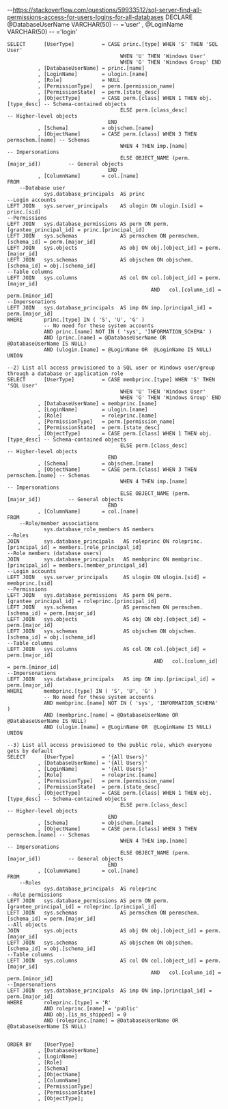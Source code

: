 --https://stackoverflow.com/questions/59933512/sql-server-find-all-permissions-access-for-users-logins-for-all-databases
            DECLARE @DatabaseUserName VARCHAR(50)  -- ='user'
          , @LoginName        VARCHAR(50)  -- ='login'



    SELECT      [UserType]         = CASE princ.[type] WHEN 'S' THEN 'SQL User'
                                         WHEN 'U' THEN 'Windows User'
                                         WHEN 'G' THEN 'Windows Group' END
              , [DatabaseUserName] = princ.[name]
              , [LoginName]        = ulogin.[name]
              , [Role]             = NULL
              , [PermissionType]   = perm.[permission_name]
              , [PermissionState]  = perm.[state_desc]
              , [ObjectType]       = CASE perm.[class] WHEN 1 THEN obj.[type_desc] -- Schema-contained objects
                                         ELSE perm.[class_desc]                    -- Higher-level objects
                                     END
              , [Schema]           = objschem.[name]
              , [ObjectName]       = CASE perm.[class] WHEN 3 THEN permschem.[name] -- Schemas
                                         WHEN 4 THEN imp.[name]                     -- Impersonations
                                         ELSE OBJECT_NAME (perm.[major_id])         -- General objects
                                     END
              , [ColumnName]       = col.[name]
    FROM
        --Database user
                sys.database_principals  AS princ
    --Login accounts
    LEFT JOIN   sys.server_principals    AS ulogin ON ulogin.[sid] = princ.[sid]
    --Permissions
    LEFT JOIN   sys.database_permissions AS perm ON perm.[grantee_principal_id] = princ.[principal_id]
    LEFT JOIN   sys.schemas              AS permschem ON permschem.[schema_id] = perm.[major_id]
    LEFT JOIN   sys.objects              AS obj ON obj.[object_id] = perm.[major_id]
    LEFT JOIN   sys.schemas              AS objschem ON objschem.[schema_id] = obj.[schema_id]
    --Table columns
    LEFT JOIN   sys.columns              AS col ON col.[object_id] = perm.[major_id]
                                                   AND   col.[column_id] = perm.[minor_id]
    --Impersonations
    LEFT JOIN   sys.database_principals  AS imp ON imp.[principal_id] = perm.[major_id]
    WHERE       princ.[type] IN ( 'S', 'U', 'G' )
                -- No need for these system accounts
                AND princ.[name] NOT IN ( 'sys', 'INFORMATION_SCHEMA' )
                AND (princ.[name] = @DatabaseUserName OR  @DatabaseUserName IS NULL)            
                AND (ulogin.[name] = @LoginName OR  @LoginName IS NULL)
    UNION

    --2) List all access provisioned to a SQL user or Windows user/group through a database or application role
    SELECT      [UserType]         = CASE membprinc.[type] WHEN 'S' THEN 'SQL User'
                                         WHEN 'U' THEN 'Windows User'
                                         WHEN 'G' THEN 'Windows Group' END
              , [DatabaseUserName] = membprinc.[name]
              , [LoginName]        = ulogin.[name]
              , [Role]             = roleprinc.[name]
              , [PermissionType]   = perm.[permission_name]
              , [PermissionState]  = perm.[state_desc]
              , [ObjectType]       = CASE perm.[class] WHEN 1 THEN obj.[type_desc] -- Schema-contained objects
                                         ELSE perm.[class_desc]                    -- Higher-level objects
                                     END
              , [Schema]           = objschem.[name]
              , [ObjectName]       = CASE perm.[class] WHEN 3 THEN permschem.[name] -- Schemas
                                         WHEN 4 THEN imp.[name]                     -- Impersonations
                                         ELSE OBJECT_NAME (perm.[major_id])         -- General objects
                                     END
              , [ColumnName]       = col.[name]
    FROM
        --Role/member associations
                sys.database_role_members AS members
    --Roles
    JOIN        sys.database_principals   AS roleprinc ON roleprinc.[principal_id] = members.[role_principal_id]
    --Role members (database users)
    JOIN        sys.database_principals   AS membprinc ON membprinc.[principal_id] = members.[member_principal_id]
    --Login accounts
    LEFT JOIN   sys.server_principals     AS ulogin ON ulogin.[sid] = membprinc.[sid]
    --Permissions
    LEFT JOIN   sys.database_permissions  AS perm ON perm.[grantee_principal_id] = roleprinc.[principal_id]
    LEFT JOIN   sys.schemas               AS permschem ON permschem.[schema_id] = perm.[major_id]
    LEFT JOIN   sys.objects               AS obj ON obj.[object_id] = perm.[major_id]
    LEFT JOIN   sys.schemas               AS objschem ON objschem.[schema_id] = obj.[schema_id]
    --Table columns
    LEFT JOIN   sys.columns               AS col ON col.[object_id] = perm.[major_id]
                                                    AND   col.[column_id] = perm.[minor_id]
    --Impersonations
    LEFT JOIN   sys.database_principals   AS imp ON imp.[principal_id] = perm.[major_id]
    WHERE       membprinc.[type] IN ( 'S', 'U', 'G' )
                -- No need for these system accounts
                AND membprinc.[name] NOT IN ( 'sys', 'INFORMATION_SCHEMA' )
                AND (membprinc.[name] = @DatabaseUserName OR  @DatabaseUserName IS NULL)
                AND (ulogin.[name] = @LoginName OR  @LoginName IS NULL)
    UNION

    --3) List all access provisioned to the public role, which everyone gets by default
    SELECT      [UserType]         = '{All Users}'
              , [DatabaseUserName] = '{All Users}'
              , [LoginName]        = '{All Users}'
              , [Role]             = roleprinc.[name]
              , [PermissionType]   = perm.[permission_name]
              , [PermissionState]  = perm.[state_desc]
              , [ObjectType]       = CASE perm.[class] WHEN 1 THEN obj.[type_desc] -- Schema-contained objects
                                         ELSE perm.[class_desc]                    -- Higher-level objects
                                     END
              , [Schema]           = objschem.[name]
              , [ObjectName]       = CASE perm.[class] WHEN 3 THEN permschem.[name] -- Schemas
                                         WHEN 4 THEN imp.[name]                     -- Impersonations
                                         ELSE OBJECT_NAME (perm.[major_id])         -- General objects
                                     END
              , [ColumnName]       = col.[name]
    FROM
        --Roles
                sys.database_principals  AS roleprinc
    --Role permissions
    LEFT JOIN   sys.database_permissions AS perm ON perm.[grantee_principal_id] = roleprinc.[principal_id]
    LEFT JOIN   sys.schemas              AS permschem ON permschem.[schema_id] = perm.[major_id]
    --All objects
    JOIN        sys.objects              AS obj ON obj.[object_id] = perm.[major_id]
    LEFT JOIN   sys.schemas              AS objschem ON objschem.[schema_id] = obj.[schema_id]
    --Table columns
    LEFT JOIN   sys.columns              AS col ON col.[object_id] = perm.[major_id]
                                                   AND   col.[column_id] = perm.[minor_id]
    --Impersonations
    LEFT JOIN   sys.database_principals  AS imp ON imp.[principal_id] = perm.[major_id]
    WHERE       roleprinc.[type] = 'R'
                AND roleprinc.[name] = 'public'
                AND obj.[is_ms_shipped] = 0
                AND (roleprinc.[name] = @DatabaseUserName OR  @DatabaseUserName IS NULL)


    ORDER BY    [UserType]
              , [DatabaseUserName]
              , [LoginName]
              , [Role]
              , [Schema]
              , [ObjectName]
              , [ColumnName]
              , [PermissionType]
              , [PermissionState]
              , [ObjectType];
